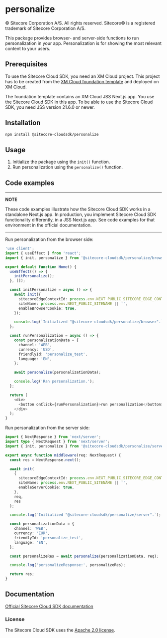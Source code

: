 # personalize

© Sitecore Corporation A/S. All rights reserved. Sitecore© is a registered trademark of Sitecore Corporation A/S.

This package provides browser- and server-side functions to run personalization in your app. Personalization is for showing the most relevant content to your users.

## Prerequisites

To use the Sitecore Cloud SDK, you need an XM Cloud project. This project has to be created from the [XM Cloud foundation template](https://github.com/sitecorelabs/xmcloud-foundation-head) and deployed on XM Cloud.

The foundation template contains an XM Cloud JSS Next.js app. You use the Sitecore Cloud SDK in this app. To be able to use the Sitecore Cloud SDK, you need JSS version 21.6.0 or newer.

## Installation

```bash
npm install @sitecore-cloudsdk/personalize
```

## Usage

1. Initialize the package using the `init()` function.
2. Run personalization using the `personalize()` function.

## Code examples

---

**NOTE**

These code examples illustrate how the Sitecore Cloud SDK works in a standalone Next.js app. In production, you implement Sitecore Cloud SDK functionality differently, in a JSS Next.js app. See code examples for that environment in the official documentation.

---

Run personalization from the browser side:

```ts
'use client';
import { useEffect } from 'react';
import { init, personalize } from '@sitecore-cloudsdk/personalize/browser';

export default function Home() {
  useEffect(() => {
    initPersonalize();
  }, []);

  const initPersonalize = async () => {
    await init({
      sitecoreEdgeContextId: process.env.NEXT_PUBLIC_SITECORE_EDGE_CONTEXT_ID || '',
      siteName: process.env.NEXT_PUBLIC_SITENAME || '',
      enableBrowserCookie: true,
    });

    console.log(`Initialized "@sitecore-cloudsdk/personalize/browser".`);
  };

  const runPersonalization = async () => {
    const personalizationData = {
      channel: 'WEB',
      currency: 'USD',
      friendlyId: 'personalize_test',
      language: 'EN',
    };

    await personalize(personalizationData);

    console.log('Ran personalization.');
  };

  return (
    <div>
      <button onClick={runPersonalization}>run personalization</button>
    </div>
  );
}
```

Run personalization from the server side:

```ts
import { NextResponse } from 'next/server';
import type { NextRequest } from 'next/server';
import { init, personalize } from '@sitecore-cloudsdk/personalize/server';

export async function middleware(req: NextRequest) {
  const res = NextResponse.next();

  await init(
    {
      sitecoreEdgeContextId: process.env.NEXT_PUBLIC_SITECORE_EDGE_CONTEXT_ID || '',
      siteName: process.env.NEXT_PUBLIC_SITENAME || '',
      enableServerCookie: true,
    },
    req,
    res
  );

  console.log(`Initialized "@sitecore-cloudsdk/personalize/server".`);

  const personalizationData = {
    channel: 'WEB',
    currency: 'EUR',
    friendlyId: 'personalize_test',
    language: 'EN',
  };

  const personalizeRes = await personalize(personalizationData, req);

  console.log('personalizeResponse:', personalizeRes);

  return res;
}
```

## Documentation

[Official Sitecore Cloud SDK documentation](https://doc.sitecore.com/xmc/en/developers/xm-cloud/sitecore-cloud-sdk.html)

### License

The Sitecore Cloud SDK uses the [Apache 2.0 license](https://www.apache.org/licenses/LICENSE-2.0).
